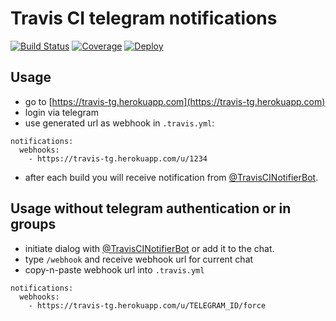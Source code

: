 # Travis CI telegram notifications

[![Build Status](https://travis-ci.org/vanyakosmos/travis-tg-notifier.svg?branch=master)](https://travis-ci.org/vanyakosmos/travis-tg-notifier)
[![Coverage](https://codecov.io/gh/vanyakosmos/travis-tg-notifier/branch/master/graph/badge.svg)](https://codecov.io/gh/vanyakosmos/travis-tg-notifier)
[![Deploy](https://www.herokucdn.com/deploy/button.svg)](https://heroku.com/deploy?template=https://github.com/vanyakosmos/travis-tg-notifier/tree/master)

## Usage

- go to [https://travis-tg.herokuapp.com](https://travis-tg.herokuapp.com)
- login via telegram
- use generated url as webhook in `.travis.yml`:

```
notifications:
  webhooks:
    - https://travis-tg.herokuapp.com/u/1234
```

- after each build you will receive notification from [@TravisCINotifierBot](https://t.me/TravisCINotifierBot).


## Usage without telegram authentication or in groups

- initiate dialog with [@TravisCINotifierBot](https://t.me/TravisCINotifierBot) or add it to the chat.
- type `/webhook` and receive webhook url for current chat
- copy-n-paste webhook url into `.travis.yml`

```
notifications:
  webhooks:
    - https://travis-tg.herokuapp.com/u/TELEGRAM_ID/force
```
